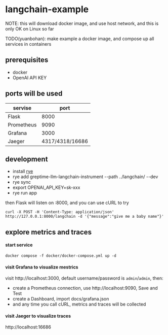 # langchain-example

NOTE: this will download docker image, and use host network, and this is only OK on Linux so far

TODO(yuanbohan): make example a docker image, and compose up all services in containers

## prerequisites

- docker
- OpenAI API KEY

## ports will be used

| servise    | port            |
|------------|-----------------|
| Flask      | 8000            |
| Prometheus | 9090            |
| Grafana    | 3000            |
| Jaeger     | 4317/4318/16686 |


## development

- install [rye](https://rye-up.com/guide/installation/)
- rye add greptime-llm-langchain-instrument --path ../langchain/ --dev
- rye sync
- export OPENAI_API_KEY=sk-xxx
- rye run app

then Flask will listen on :8000, and you can use cURL to try

```
curl -X POST -H 'Content-Type: application/json' http://127.0.0.1:8000/langchain -d '{"message":"give me a baby name"}'
```

## explore metrics and traces

#### start service
```
docker compose -f docker/docker-compose.yml up -d
```

#### visit Grafana to visualize mestrics

visit http://localhost:3000, default username/password is `admin`/`admin`, then:

- create a Prometheus connection, use http://localhost:9090, Save and Test
- create a Dashboard, import docs/grafana.json
- and any time you call cURL, metrics and traces will be collected


#### visit Jaeger to visualize traces

http://localhost:16686
